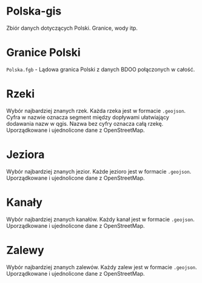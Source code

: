 # Polska-gis
Zbiór danych dotyczących Polski. Granice, wody itp.

# Granice Polski
`Polska.fgb` - Lądowa granica Polski z danych BDOO połączonych w całość.

# Rzeki
Wybór najbardziej znanych rzek. Każda rzeka jest w formacie `.geojson`. Cyfra w nazwie oznacza segment między dopływami ułatwiający dodawania nazw w qgis. Nazwa bez cyfry oznacza całą rzekę. Uporządkowane i ujednolicone dane z OpenStreetMap.

# Jeziora
Wybór najbardziej znanych jezior. Każde jezioro jest w formacie `.geojson`. Uporządkowane i ujednolicone dane z OpenStreetMap.

# Kanały
Wybór najbardziej znanych kanałów. Każdy kanał jest w formacie `.geojson`. Uporządkowane i ujednolicone dane z OpenStreetMap.

# Zalewy
Wybór najbardziej znanych zalewów. Każdy zalew jest w formacie `.geojson`. Uporządkowane i ujednolicone dane z OpenStreetMap.
